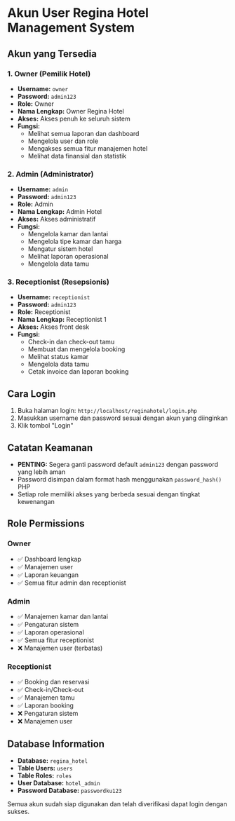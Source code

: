# Akun User Regina Hotel Management System

## Akun yang Tersedia

### 1. Owner (Pemilik Hotel)
- **Username:** `owner`
- **Password:** `admin123`
- **Role:** Owner
- **Nama Lengkap:** Owner Regina Hotel
- **Akses:** Akses penuh ke seluruh sistem
- **Fungsi:**
  - Melihat semua laporan dan dashboard
  - Mengelola user dan role
  - Mengakses semua fitur manajemen hotel
  - Melihat data finansial dan statistik

### 2. Admin (Administrator)
- **Username:** `admin`
- **Password:** `admin123`
- **Role:** Admin
- **Nama Lengkap:** Admin Hotel
- **Akses:** Akses administratif
- **Fungsi:**
  - Mengelola kamar dan lantai
  - Mengelola tipe kamar dan harga
  - Mengatur sistem hotel
  - Melihat laporan operasional
  - Mengelola data tamu

### 3. Receptionist (Resepsionis)
- **Username:** `receptionist`
- **Password:** `admin123`
- **Role:** Receptionist
- **Nama Lengkap:** Receptionist 1
- **Akses:** Akses front desk
- **Fungsi:**
  - Check-in dan check-out tamu
  - Membuat dan mengelola booking
  - Melihat status kamar
  - Mengelola data tamu
  - Cetak invoice dan laporan booking

## Cara Login

1. Buka halaman login: `http://localhost/reginahotel/login.php`
2. Masukkan username dan password sesuai dengan akun yang diinginkan
3. Klik tombol "Login"

## Catatan Keamanan

- **PENTING:** Segera ganti password default `admin123` dengan password yang lebih aman
- Password disimpan dalam format hash menggunakan `password_hash()` PHP
- Setiap role memiliki akses yang berbeda sesuai dengan tingkat kewenangan

## Role Permissions

### Owner
- ✅ Dashboard lengkap
- ✅ Manajemen user
- ✅ Laporan keuangan
- ✅ Semua fitur admin dan receptionist

### Admin  
- ✅ Manajemen kamar dan lantai
- ✅ Pengaturan sistem
- ✅ Laporan operasional
- ✅ Semua fitur receptionist
- ❌ Manajemen user (terbatas)

### Receptionist
- ✅ Booking dan reservasi
- ✅ Check-in/Check-out
- ✅ Manajemen tamu
- ✅ Laporan booking
- ❌ Pengaturan sistem
- ❌ Manajemen user

## Database Information

- **Database:** `regina_hotel`
- **Table Users:** `users`
- **Table Roles:** `roles`
- **User Database:** `hotel_admin`
- **Password Database:** `passwordku123`

Semua akun sudah siap digunakan dan telah diverifikasi dapat login dengan sukses.
